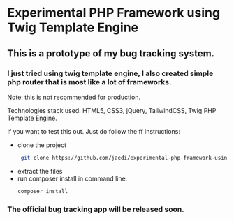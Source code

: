 # Experimental PHP Framework using Twig Template Engine

## This is a prototype of my bug tracking system.
### I just tried using twig template engine, I also created simple php router that is most like a lot of frameworks.

Note: this is not recommended for production.

Technologies stack used: HTML5, CSS3, jQuery, TailwindCSS, Twig PHP Template Engine.

If you want to test this out. Just do follow the ff instructions:
- clone the project
  ```bash
   git clone https://github.com/jaedi/experimental-php-framework-using-twig.git
  ```
 - extract the files
 - run composer install in command line.
   ```bash
   composer install
   ```



### The official bug tracking app will be released soon.
